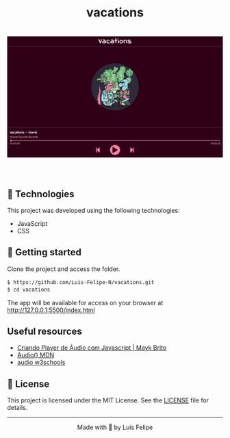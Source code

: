 
<h1 align="center">
 vacations
</h1>


<h1 align="center">
    <img alt="vacations" title="vacaions" src="files/exaple.png" />
</h1>


<br>

## 🧪 Technologies

This project was developed using the following technologies:

- JavaScript
- CSS

## 🚀 Getting started

Clone the project and access the folder.

```bash
$ https://github.com/Luis-Felipe-N/vacations.git
$ cd vacations
```


The app will be available for access on your browser at http://127.0.0.1:5500/index.html


## Useful resources

- [Criando Player de Áudio com Javascript | Mayk Brito](https://www.youtube.com/watch?v=vqrjFnq3-uo)
- [Audio() MDN](https://developer.mozilla.org/en-US/docs/Web/API/HTMLAudioElement/Audio)
- [audio w3schools](https://www.w3schools.com/jsref/dom_obj_audio.asp)


## 📝 License

This project is licensed under the MIT License. See the [LICENSE](LICENSE.md) file for details.


---

<p align="center">Made with 💛 by Luis Felipe</p>
